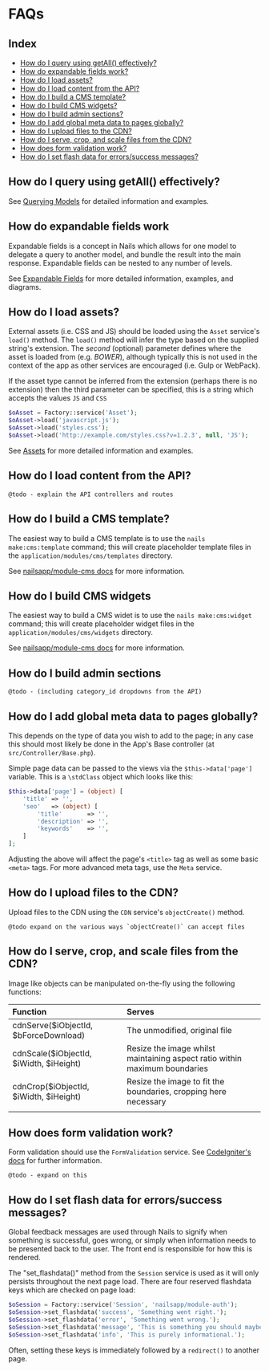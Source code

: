 # FAQs

## Index

- [How do I query using getAll() effectively?](#how-do-i-query-using-getall-effectively)
- [How do expandable fields work?](#how-do-expandable-fields-work)
- [How do I load assets?](#how-do-i-load-assets)
- [How do I load content from the API?](#how-do-i-load-content-from-the-api)
- [How do I build a CMS template?](#how-do-i-build-a-cms-template)
- [How do I build CMS widgets?](#how-do-i-build-cms-widgets)
- [How do I build admin sections?](#how-do-i-build-admin-sections)
- [How do I add global meta data to pages globally?](#how-do-i-add-global-meta-data-to-pages-globally)
- [How do I upload files to the CDN?](#how-do-i-upload-files-to-the-cdn)
- [How do I serve, crop, and scale files from the CDN?](#how-do-i-serve-crop-and-scale-files-from-the-cdn)
- [How does form validation work?](#how-does-form-validation-work)
- [How do I set flash data for errors/success messages?](#how-do-i-set-flash-data-for-errorssuccess-messages)


## How do I query using getAll() effectively?

See [Querying Models](../intro/factory/models.md#querying-models) for detailed information and examples.


## How do expandable fields work

Expandable fields is a concept in Nails which allows for one model to delegate a query to another model, and bundle the
result into the main response. Expandable fields can be nested to any number of levels.

See [Expandable Fields](../intro/factory/models.md#expandable-fields) for more detailed information, examples, and
diagrams.


## How do I load assets?

External assets (i.e. CSS and JS) should be loaded using the `Asset` service's `load()` method. The `load()` method will
infer the type based on the supplied string's extension. The _second_ (optional) parameter defines where the asset is
loaded from (e.g. *BOWER*), although typically this is not used in the context of the app as other services are
encouraged (i.e. Gulp or WebPack).

If the asset type cannot be inferred from the extension (perhaps there is no extension) then the third parameter can be
specified, this is a string which accepts the values `JS` and `CSS`

```php
$oAsset = Factory::service('Asset');
$oAsset->load('javascript.js');
$oAsset->load('styles.css');
$oAsset->load('http://example.com/styles.css?v=1.2.3', null, 'JS');
```

See [Assets](../intro/assets.md) for more detailed information and examples.


## How do I load content from the API?

    @todo - explain the API controllers and routes

## How do I build a CMS template?

The easiest way to build a CMS template is to use the `nails make:cms:template` command; this will create placeholder
template files in the `application/modules/cms/templates` directory.

See [nailsapp/module-cms docs](https://github.com/nailsapp/module-cms/blob/develop/docs/pages/templates.md) for more
information.


## How do I build CMS widgets

The easiest way to build a CMS widet is to use the `nails make:cms:widget` command; this will create placeholder
widget files in the `application/modules/cms/widgets` directory.

See [nailsapp/module-cms docs](https://github.com/nailsapp/module-cms/blob/develop/docs/widgets/) for more
information.

## How do I build admin sections

    @todo - (including category_id dropdowns from the API)

## How do I add global meta data to pages globally?

This depends on the type of data you wish to add to the page; in any case this should most likely be done in the App's
Base controller (at `src/Controller/Base.php`).

Simple page data can be passed to the views via the `$this->data['page']` variable. This is a `\stdClass` object which
looks like this:

```php
$this->data['page'] = (object) [
    'title' => '',
    'seo'   => (object) [
        'title'       => '',
        'description' => '',
        'keywords'    => '',    
    ]
];
```

Adjusting the above will affect the page's `<title>` tag as well as some basic `<meta>` tags. For more advanced meta
tags, use the `Meta` service.


## How do I upload files to the CDN?

Upload files to the CDN using the `CDN` service's `objectCreate()` method.

    @todo expand on the various ways `objectCreate()` can accept files

## How do I serve, crop, and scale files from the CDN?

Image like objects can be manipulated on-the-fly using the following functions:

| Function                                | Serves                                                                     |
|:----------------------------------------|:---------------------------------------------------------------------------|
| cdnServe($iObjectId, $bForceDownload)   | The unmodified, original file                                              |
| cdnScale($iObjectId, $iWidth, $iHeight) | Resize the image whilst maintaining aspect ratio within maximum boundaries |
| cdnCrop($iObjectId, $iWidth, $iHeight)  | Resize the image to fit the boundaries, cropping here necessary            |
|                                         |                                                                            |

## How does form validation work?

Form validation should use the `FormValidation` service. See
[CodeIgniter's docs](https://www.codeigniter.com/user_guide/libraries/form_validation.html) for further information.

    @todo - expand on this

## How do I set flash data for errors/success messages?

Global feedback messages are used through Nails to signify when something is successful, goes wrong, or simply when
information needs to be presented back to the user. The front end is responsible for how this is rendered.

The "set_flashdata()" method from the `Session` service is used as it will only persists throughout the next page load.
There are four reserved flashdata keys which are checked on page load:

```php
$oSession = Factory::service('Session', 'nailsapp/module-auth');
$oSession->set_flashdata('success', 'Something went right.');
$oSession->set_flashdata('error', 'Something went wrong.');
$oSession->set_flashdata('message', 'This is something you should maybe care about');
$oSession->set_flashdata('info', 'This is purely informational.');
```

Often, setting these keys is immediately followed by a `redirect()` to another page.
